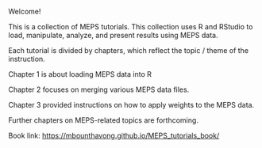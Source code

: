 Welcome!

This is a collection of MEPS tutorials. This collection uses R and RStudio to load, manipulate, analyze, and present results using MEPS data. 

Each tutorial is divided by chapters, which reflect the topic / theme of the instruction. 

Chapter 1 is about loading MEPS data into R

Chapter 2 focuses on merging various MEPS data files. 

Chapter 3 provided instructions on how to apply weights to the MEPS data. 

Further chapters on MEPS-related topics are forthcoming. 

Book link: https://mbounthavong.github.io/MEPS_tutorials_book/

